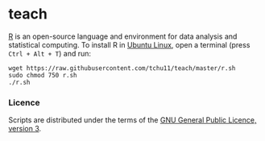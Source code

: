 teach
=====

[R](http://www.R-project.org/) is an open-source language and environment for data analysis and statistical computing. To install R in [Ubuntu Linux](http://cran.r-project.org/bin/linux/ubuntu/), open a terminal (press ```Ctrl + Alt + T```) and run:

    wget https://raw.githubusercontent.com/tchu11/teach/master/r.sh
    sudo chmod 750 r.sh
    ./r.sh

### Licence
Scripts are distributed under the terms of the [GNU General Public Licence, version 3](http://opensource.org/licenses/GPL-3.0).
